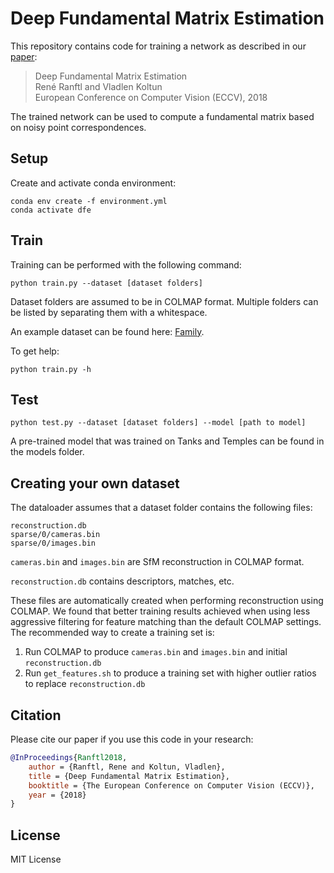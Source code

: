 # Deep Fundamental Matrix Estimation

This repository contains code for training a network as described in our [paper](http://vladlen.info/papers/deep-fundamental.pdf):

>Deep Fundamental Matrix Estimation  
René Ranftl and Vladlen Koltun  
European Conference on Computer Vision (ECCV), 2018

The trained network can be used to compute a fundamental matrix based on noisy point correspondences.

## Setup


Create and activate conda environment:

```shell
conda env create -f environment.yml
conda activate dfe
```

## Train

Training can be performed with the following command:

```shell
python train.py --dataset [dataset folders]
```

Dataset folders are assumed to be in COLMAP format. Multiple folders can be listed by separating them with a whitespace.

An example dataset can be found here: [Family](https://drive.google.com/open?id=1b4lb5La3dzn_D87sy-fpgCAbEnGRSLrL).

To get help:

```shell
python train.py -h
```


## Test

```shell
python test.py --dataset [dataset folders] --model [path to model]
```

A pre-trained model that was trained on Tanks and Temples can be found in the models folder.


## Creating your own dataset

The dataloader assumes that a dataset folder contains the following files:

```shell
reconstruction.db 
sparse/0/cameras.bin
sparse/0/images.bin

```

`cameras.bin` and `images.bin` are SfM reconstruction in COLMAP format. 

`reconstruction.db` contains descriptors, matches, etc.

These files are automatically created when performing reconstruction using COLMAP. We found that better training results achieved when using less aggressive filtering for feature matching than the default COLMAP settings. The recommended way to create a training set is:

1) Run COLMAP to produce `cameras.bin` and `images.bin` and initial `reconstruction.db`
2) Run `get_features.sh` to produce a training set with higher outlier ratios to replace `reconstruction.db`

## Citation

Please cite our paper if you use this code in your research:

```bibtex
@InProceedings{Ranftl2018,
    author = {Ranftl, Rene and Koltun, Vladlen},
    title = {Deep Fundamental Matrix Estimation},
    booktitle = {The European Conference on Computer Vision (ECCV)},
    year = {2018}
}
```

## License

MIT License
